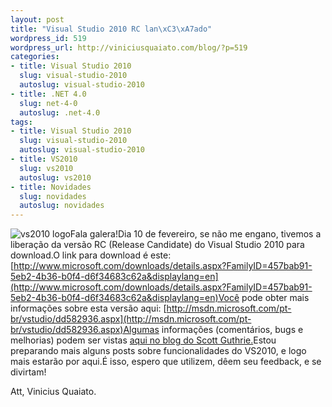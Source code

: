 ```yaml
--- 
layout: post
title: "Visual Studio 2010 RC lan\xC3\xA7ado"
wordpress_id: 519
wordpress_url: http://viniciusquaiato.com/blog/?p=519
categories: 
- title: Visual Studio 2010
  slug: visual-studio-2010
  autoslug: visual-studio-2010
- title: .NET 4.0
  slug: net-4-0
  autoslug: .net-4.0
tags: 
- title: Visual Studio 2010
  slug: visual-studio-2010
  autoslug: visual-studio-2010
- title: VS2010
  slug: vs2010
  autoslug: vs2010
- title: Novidades
  slug: novidades
  autoslug: novidades
---
```

![vs2010 logo](http://viniciusquaiato.com/blog/wp-content/uploads/2010/02/vs2010_logo.png "vs2010 logo")Fala galera!Dia 10 de fevereiro, se não me engano, tivemos a liberação da versão RC (Release Candidate) do Visual Studio 2010 para download.O link para download é este: [http://www.microsoft.com/downloads/details.aspx?FamilyID=457bab91-5eb2-4b36-b0f4-d6f34683c62a&displaylang=en](http://www.microsoft.com/downloads/details.aspx?FamilyID=457bab91-5eb2-4b36-b0f4-d6f34683c62a&displaylang=en)Você pode obter mais informações sobre esta versão aqui: [http://msdn.microsoft.com/pt-br/vstudio/dd582936.aspx](http://msdn.microsoft.com/pt-br/vstudio/dd582936.aspx)Algumas informações (comentários, bugs e melhorias) podem ser vistas [aqui no blog do Scott Guthrie.](http://weblogs.asp.net/scottgu/archive/2010/02/08/vs-2010-net-4-release-candidate.aspx)Estou preparando mais alguns posts sobre funcionalidades do VS2010, e logo mais estarão por aqui.É isso, espero que utilizem, dêem seu feedback, e se divirtam!

Att,
Vinicius Quaiato.
